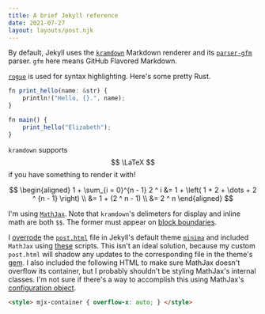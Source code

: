 ```yaml
---
title: A brief Jekyll reference
date: 2021-07-27
layout: layouts/post.njk
---
```


By default, Jekyll uses the [`kramdown`](https://kramdown.gettalong.org/) Markdown renderer and its [`parser-gfm`](https://github.com/kramdown/parser-gfm) parser. `gfm` here means GitHub Flavored Markdown.

[`rogue`](http://rouge.jneen.net/) is used for syntax highlighting. Here's some pretty Rust.

```js
fn print_hello(name: &str) {
    println!("Hello, {}.", name);
}

fn main() {
    print_hello("Elizabeth");
}
```

`kramdown` supports $$ \LaTeX $$ if you have something to render it with!

$$
\begin{aligned}
  1 + \sum_{i = 0}^{n - 1} 2 ^ i
    &= 1 + \left( 1 + 2 + \dots + 2 ^ {n - 1} \right) \\
    &= 1 + (2 ^ n - 1) \\
    &= 2 ^ n
\end{aligned}
$$

I'm using [`MathJax`](https://www.mathjax.org/). Note that `kramdown`'s delimeters for display and inline math are both `$$`. The former must appear on [block boundaries](https://kramdown.gettalong.org/syntax.html#block-boundaries).

I [overrode](https://jekyllrb.com/docs/themes/#overriding-theme-defaults) the [`post.html`](https://github.com/jekyll/minima/blob/master/_layouts/post.html) file in Jekyll's default theme [`minima`](https://github.com/jekyll/minima) and included `MathJax` using [these](https://www.mathjax.org/#gettingstarted) scripts. This isn't an ideal solution, because my custom `post.html` will shadow any updates to the corresponding file in the theme's [gem](https://guides.rubygems.org/what-is-a-gem/). I also included the following HTML to make sure MathJax doesn't overflow its container, but I probably shouldn't be styling MathJax's internal classes. I'm not sure if there's a way to accomplish this using MathJax's [configuration object](http://docs.mathjax.org/en/latest/options/index.html).

```html
<style> mjx-container { overflow-x: auto; } </style>
```
